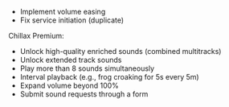 - Implement volume easing
- Fix service initiation (duplicate)

Chillax Premium:
- Unlock high-quality enriched sounds (combined multitracks)
- Unlock extended track sounds
- Play more than 8 sounds simultaneously
- Interval playback (e.g., frog croaking for 5s every 5m)
- Expand volume beyond 100%
- Submit sound requests through a form